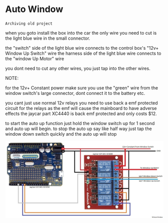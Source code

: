 # Auto Window

`Archiving old project`


when you goto install the box into the car the only wire you need to cut is the light blue wire in the small connector.

the "switch" side of the light blue wire connects to the control box's "12v+ Window Up Switch" wire
the harness side of the light blue wire connects to the "window Up Motor" wire

you dont need to cut any other wires, you just tap into the other wires.


NOTE:

for the 12v+ Constant power make sure you use the "green" wire from the window switch's large connector, dont connect it to the battery etc.

you cant just use normal 12v relays you need to use back a emf protected circuit for the relays as the emf will cause the mainboard to have adverse effects
the jaycar part XC4440 is back emf protected and only costs $12.



to start the auto up function just hold the window switch up for 1 second and auto up will begin.
to stop the auto up say like half way just tap the window down switch quickly and the auto up will stop


<img src=https://github.com/stooged/Auto-Window/blob/main/Images/Diagram.jpg><br>


